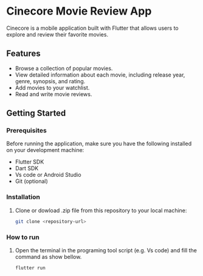 # Cinecore Movie Review App

Cinecore is a mobile application built with Flutter that allows users to explore and review their favorite movies.

## Features

- Browse a collection of popular movies.
- View detailed information about each movie, including release year, genre, synopsis, and rating.
- Add movies to your watchlist.
- Read and write movie reviews.

## Getting Started

### Prerequisites

Before running the application, make sure you have the following installed on your development machine:

- Flutter SDK
- Dart SDK
- Vs code or Android Studio
- Git (optional)

### Installation

1. Clone or dowload .zip file from this repository to your local machine:

   ```bash
   git clone <repository-url>

### How to run
1. Open the terminal in the programing tool script (e.g. Vs code) and fill the command as show bellow.

   ```bash
   flutter run
 
